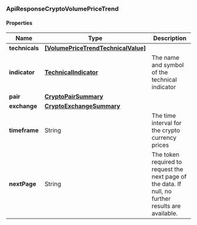 
[//]: # (CLASS:ApiResponseCryptoVolumePriceTrend)

[//]: # (KIND:object)

### ApiResponseCryptoVolumePriceTrend

#### Properties

[//]: # (START_DEFINITION)

Name | Type | Description
------------ | ------------- | -------------
**technicals** | [**[VolumePriceTrendTechnicalValue]**](VolumePriceTrendTechnicalValue.md) |  &nbsp;
**indicator** | [**TechnicalIndicator**](TechnicalIndicator.md) | The name and symbol of the technical indicator &nbsp;
**pair** | [**CryptoPairSummary**](CryptoPairSummary.md) |  &nbsp;
**exchange** | [**CryptoExchangeSummary**](CryptoExchangeSummary.md) |  &nbsp;
**timeframe** | String | The time interval for the crypto currency prices &nbsp;
**nextPage** | String | The token required to request the next page of the data. If null, no further results are available. &nbsp;

[//]: # (END_DEFINITION)


[//]: # (CONTAINED_CLASS:VolumePriceTrendTechnicalValue)


[//]: # (CONTAINED_CLASS:TechnicalIndicator)


[//]: # (CONTAINED_CLASS:CryptoPairSummary)


[//]: # (CONTAINED_CLASS:CryptoExchangeSummary)





